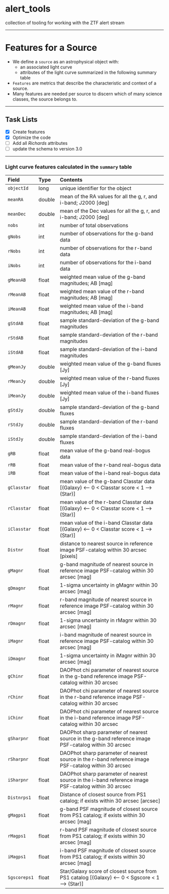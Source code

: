 # alert_tools
collection of tooling for working with the ZTF alert stream

---

# Features for a Source

- We define a `source` as an astrophysical object with:
  - an associated light curve 
  - attributes of the light curve summarized in the following summary table
- `Features` are metrics that describe the characteristic and context of a source.
- Many features are needed per source to discern which of many science classes, the source belongs to.

---

## Task Lists

- [X] Create features
- [X] Optimize the code
- [ ] Add all _Richards_ attributes
- [ ] update the schema to version 3.0

---

### Light curve features calculated in the `summary` table

| Field | Type | Contents |
|:--------|:-------|:--------|
| `objectId` |  long | unique identifier for the object |
| `meanRA` | double | mean of the RA values for all the g, r, and i-band; J2000 [deg] |
| `meanDec` | double | mean of the Dec values for all the g, r, and i-band; J2000 [deg] |
| `nobs` | int | number of total observations |
| `gNobs` | int | number of observations for the g-band data  |
| `rNobs` | int | number of observations for the r-band data |
| `iNobs` | int | number of observations for the i-band data |
| `gMeanAB` | float | weighted mean value of the g-band magnitudes; AB [mag] |
| `rMeanAB` | float | weighted mean value of the r-band magnitudes; AB [mag] |
| `iMeanAB` | float | weighted mean value of the i-band magnitudes; AB [mag] |
| `gStdAB` | float | sample standard-deviation of the g-band magnitudes  |
| `rStdAB` | float | sample standard-deviation of the r-band magnitudes |
| `iStdAB` | float | sample standard-deviation of the i-band magnitudes |
| `gMeanJy` | double | weighted mean value of the g-band fluxes [Jy] |
| `rMeanJy` | double | weighted mean value of the r-band fluxes [Jy] |
| `iMeanJy` | double | weighted mean value of the i-band fluxes [Jy] |
| `gStdJy` | double | sample standard-deviation of the g-band fluxes |
| `rStdJy` | double | sample standard-deviation of the r-band fluxes |
| `iStdJy` | double | sample standard-deviation of the i-band fluxes |
| `gRB` | float | mean value of the g-band real-bogus data |
| `rRB` | float | mean value of the r-band real-bogus data |
| `iRB` | float | mean value of the i-band real-bogus data |
| `gClasstar` | float | mean value of the g-band Classtar data [(Galaxy) <-- 0 < Classtar score < 1 --> (Star)] |
| `rClasstar` | float | mean value of the r-band Classtar data [(Galaxy) <-- 0 < Classtar score < 1 --> (Star)] |
| `iClasstar` | float | mean value of the i-band Classtar data [(Galaxy) <-- 0 < Classtar score < 1 --> (Star)] |
| `Distnr` | float | distance to nearest source in reference image PSF-catalog within 30 arcsec [pixels] |
| `gMagnr` | float | g-band magnitude of nearest source in reference image PSF-catalog within 30 arcsec [mag] |
| `gDmagnr` | float | 1-sigma uncertainty in gMagnr within 30 arcsec [mag] |
| `rMagnr` | float | r-band magnitude of nearest source in reference image PSF-catalog within 30 arcsec [mag] |
| `rDmagnr` | float | 1-sigma uncertainty in rMagnr within 30 arcsec [mag] |
| `iMagnr` | float | i-band magnitude of nearest source in reference image PSF-catalog within 30 arcsec [mag] |
| `iDmagnr` | float |  1-sigma uncertainty in iMagnr within 30 arcsec [mag] |
| `gChinr` | float | DAOPhot chi parameter of nearest source in the g-band reference image PSF-catalog within 30 arcsec |
| `rChinr` | float | DAOPhot chi parameter of nearest source in the r-band reference image PSF-catalog within 30 arcsec |
| `iChinr` | float | DAOPhot chi parameter of nearest source in the i-band reference image PSF-catalog within 30 arcsec |
| `gSharpnr` | float | DAOPhot sharp parameter of nearest source in the g-band reference image PSF-catalog within 30 arcsec |
| `rSharpnr` | float | DAOPhot sharp parameter of nearest source in the r-band reference image PSF-catalog within 30 arcsec |
| `iSharpnr` | float | DAOPhot sharp parameter of nearest source in the i-band reference image PSF-catalog within 30 arcsec |
| `Distnrps1` | float | Distance of closest source from PS1 catalog; if exists within 30 arcsec [arcsec] |
| `gMagps1` | float | g-band PSF magnitude of closest source from PS1 catalog; if exists within 30 arcsec [mag] |
| `rMagps1` | float | r-band PSF magnitude of closest source from PS1 catalog; if exists within 30 arcsec [mag] |
| `iMagps1` | float | i-band PSF magnitude of closest source from PS1 catalog; if exists within 30 arcsec [mag] |
| `Sgscoreps1` | float |  Star/Galaxy score of closest source from PS1 catalog [(Galaxy) <-- 0 < Sgscore < 1 --> (Star)] |
